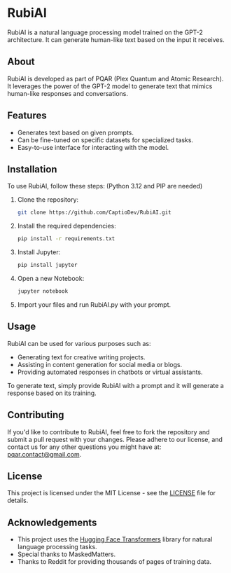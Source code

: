 # RubiAI

RubiAI is a natural language processing model trained on the GPT-2 architecture. It can generate human-like text based on the input it receives.

## About

RubiAI is developed as part of PQAR (Plex Quantum and Atomic Research). It leverages the power of the GPT-2 model to generate text that mimics human-like responses and conversations.

## Features

- Generates text based on given prompts.
- Can be fine-tuned on specific datasets for specialized tasks.
- Easy-to-use interface for interacting with the model.

## Installation

To use RubiAI, follow these steps: (Python 3.12 and PIP are needed)

1. Clone the repository:

    ```bash
    git clone https://github.com/CaptioDev/RubiAI.git
    ```

2. Install the required dependencies:

    ```bash
    pip install -r requirements.txt
    ```

3. Install Jupyter:

    ```bash
    pip install jupyter
    ```

4. Open a new Notebook:
   ```bash
   jupyter notebook
   ```

5. Import your files and run RubiAI.py with your prompt.

## Usage

RubiAI can be used for various purposes such as:

- Generating text for creative writing projects.
- Assisting in content generation for social media or blogs.
- Providing automated responses in chatbots or virtual assistants.

To generate text, simply provide RubiAI with a prompt and it will generate a response based on its training.

## Contributing

If you'd like to contribute to RubiAI, feel free to fork the repository and submit a pull request with your changes. Please adhere to our license,
and contact us for any other questions you might have at: pqar.contact@gmail.com.

## License

This project is licensed under the MIT License - see the [LICENSE](LICENSE) file for details.

## Acknowledgements

- This project uses the [Hugging Face Transformers](https://github.com/huggingface/transformers) library for natural language processing tasks.
- Special thanks to MaskedMatters.
- Thanks to Reddit for providing thousands of pages of training data.
